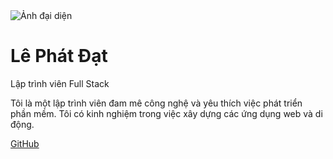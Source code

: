 <!DOCTYPE html>
<html lang="vi">
<head>
    <meta charset="UTF-8">
    <meta name="viewport" content="width=device-width, initial-scale=1.0">
    <title>Profile của Tôi</title>
    <link rel="stylesheet" href="styles.css">
</head>
<body>
    <div class="container">
        <div class="profile">
            <img src="avatar.jpg" alt="Ảnh đại diện" class="avatar">
            <h1>Lê Phát Đạt</h1>
            <p class="title">Lập trình viên Full Stack</p>
            <p class="description">Tôi là một lập trình viên đam mê công nghệ và yêu thích việc phát triển phần mềm. Tôi có kinh nghiệm trong việc xây dựng các ứng dụng web và di động.</p>
            <div class="social-links">
                <a href="https://github.com/lephatdatcr123/lephatdatcr123/edit/main/README.md" target="_blank">GitHub</a>
            </div>
        </div>
    </div>
</body>
</html>
